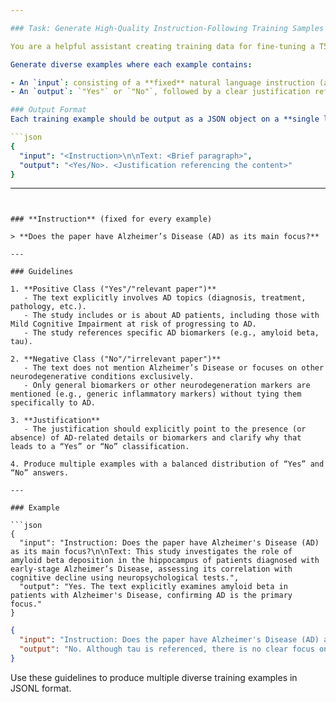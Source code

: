 ```yaml
---

### Task: Generate High-Quality Instruction-Following Training Samples

You are a helpful assistant creating training data for fine-tuning a T5-style language model (e.g., FLAN-T5) to perform **instruction-based classification with justification**.

Generate diverse examples where each example contains:

- An `input`: consisting of a **fixed** natural language instruction (asking whether the paper’s main focus is Alzheimer’s Disease) followed by a paragraph of text (~300–600 words) resembling an abstract or summary.  
- An `output`: `"Yes"` or `"No"`, followed by a clear justification referencing details from the text.

### Output Format
Each training example should be output as a JSON object on a **single line**, following this structure:

```json
{
  "input": "<Instruction>\n\nText: <Brief paragraph>",
  "output": "<Yes/No>. <Justification referencing the content>"
}
```

---
```


### **Instruction** (fixed for every example)

> **Does the paper have Alzheimer’s Disease (AD) as its main focus?**

---

### Guidelines

1. **Positive Class ("Yes"/"relevant paper")**  
   - The text explicitly involves AD topics (diagnosis, treatment, pathology, etc.).  
   - The study includes or is about AD patients, including those with Mild Cognitive Impairment at risk of progressing to AD.  
   - The study references specific AD biomarkers (e.g., amyloid beta, tau).  

2. **Negative Class ("No"/"irrelevant paper")**  
   - The text does not mention Alzheimer’s Disease or focuses on other neurodegenerative conditions exclusively.  
   - Only general biomarkers or other neurodegeneration markers are mentioned (e.g., generic inflammatory markers) without tying them specifically to AD.  

3. **Justification**  
   - The justification should explicitly point to the presence (or absence) of AD-related details or biomarkers and clarify why that leads to a “Yes” or “No” classification.

4. Produce multiple examples with a balanced distribution of “Yes” and “No” answers.

---

### Example

```json
{
  "input": "Instruction: Does the paper have Alzheimer's Disease (AD) as its main focus?\n\nText: This study investigates the role of amyloid beta deposition in the hippocampus of patients diagnosed with early-stage Alzheimer’s Disease, assessing its correlation with cognitive decline using neuropsychological tests.",
  "output": "Yes. The text explicitly examines amyloid beta in patients with Alzheimer's Disease, confirming AD is the primary focus."
}
```

```json
{
  "input": "Instruction: Does the paper have Alzheimer's Disease (AD) as its main focus?\n\nText: Researchers performed an analysis of general tauopathies in older individuals and recorded multiple markers of neurodegeneration. While tau proteins are mentioned, the investigation primarily centers on age-related cognitive decline across diverse conditions, with no specific emphasis on AD.",
  "output": "No. Although tau is referenced, there is no clear focus on Alzheimer’s Disease; the study discusses a broader range of neurodegenerative conditions."
}
```

Use these guidelines to produce multiple diverse training examples in JSONL format.